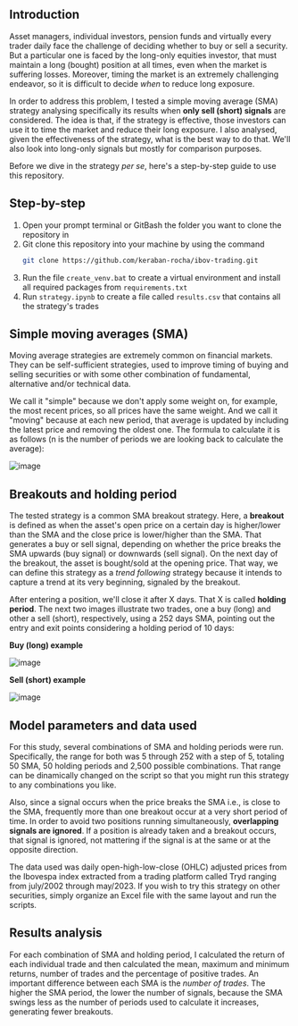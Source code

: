 ## Introduction

Asset managers, individual investors, pension funds and virtually every trader daily face the challenge of deciding whether to buy or sell a security. But a particular one is faced by the long-only equities investor, that must maintain a long (bought) position at all times, even when the market is suffering losses. Moreover, timing the market is an extremely challenging endeavor, so it is difficult to decide *when* to reduce long exposure.

In order to address this problem, I tested a simple moving average (SMA) strategy analysing specifically its results when **only sell (short) signals** are considered. The idea is that, if the strategy is effective, those investors can use it to time the market and reduce their long exposure. I also analysed, given the effectiveness of the strategy, what is the best way to do that. We'll also look into long-only signals but mostly for comparison purposes.

Before we dive in the strategy *per se*, here's a step-by-step guide to use this repository.

## Step-by-step

1. Open your prompt terminal or GitBash the folder you want to clone the repository in
2. Git clone this repository into your machine by using the command
   ```bash
   git clone https://github.com/keraban-rocha/ibov-trading.git
   ```
3. Run the file `create_venv.bat` to create a virtual environment and install all required packages from `requirements.txt`
4. Run `strategy.ipynb` to create a file called `results.csv` that contains all the strategy's trades

## Simple moving averages (SMA)

Moving average strategies are extremely common on financial markets. They can be self-sufficient strategies, used to improve timing of buying and selling 
securities or with some other combination of fundamental, alternative and/or technical data.

We call it "simple" because we don't apply some weight on, for example, the most recent prices, so all prices have the same weight. And we call it "moving" because at each new period, that average is updated by including the latest price and removing the oldest one. The formula to calculate it is as follows (n is the number of periods we are looking back to calculate the average):

![image](https://github.com/keraban-rocha/ibov-trading/assets/123394105/41fec533-dad4-4ec2-8a31-02fbb0382fc3)

## Breakouts and holding period

The tested strategy is a common SMA breakout strategy. Here, a **breakout** is defined as when the asset's open price on a certain day is higher/lower than the SMA and the close price is lower/higher than the SMA. That generates a buy or sell signal, depending on whether the price breaks the SMA upwards (buy signal) or downwards (sell signal). On the next day of the breakout, the asset is bought/sold at the opening price. That way, we can define this strategy as a *trend following* strategy because it intends to capture a trend at its very beginning, signaled by the breakout.

After entering a position, we'll close it after X days. That X is called **holding period**. 
The next two images illustrate two trades, one a buy (long) and  other a sell (short), respectively, using a 252 days SMA, pointing out the entry and exit points considering a holding period of 10 days:

**Buy (long) example**

![image](https://github.com/keraban-rocha/ibov-trading/assets/123394105/e18208cd-77d5-405d-92cd-b6668b489376)

**Sell (short) example**

![image](https://github.com/keraban-rocha/ibov-trading/assets/123394105/6a82cee9-b572-4bf9-b69b-974b195c4439)

## Model parameters and data used

For this study, several combinations of SMA and holding periods were run. Specifically, the range for both was 5 through 252 with a step of 5, totaling 50 SMA, 50 holding periods and 2,500 possible combinations. That range can be dinamically changed on the script so that you might run this strategy to any combinations you like.

Also, since a signal occurs when the price breaks the SMA i.e., is close to the SMA, frequently more than one breakout occur at a very short period of time. In order to avoid two positions running simultaneously, **overlapping signals are ignored**. If a position is already taken and a breakout occurs, that signal is ignored, not mattering if the signal is at the same or at the opposite direction.

The data used was daily open-high-low-close (OHLC) adjusted prices from the Ibovespa index extracted from a trading platform called Tryd ranging from july/2002 through may/2023. If you wish to try this strategy on other securities, simply organize an Excel file with the same layout and run the scripts.

## Results analysis

For each combination of SMA and holding period, I calculated the return of each individual trade and then calculated the mean, maximum and minimum returns, number of trades and the percentage of positive trades. An important difference between each SMA is the *number of trades*. The higher the SMA period, the lower the number of signals, because the SMA swings less as the number of periods used to calculate it increases, generating fewer breakouts.
